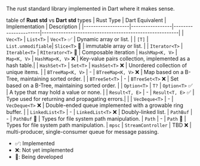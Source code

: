 The rust standard library implemented in Dart where it makes sense.

table of **Rust std** vs **Dart std** types
| Rust Type         | Dart Equivalent | Implementation | Description                                             |
|-------------------|-----------------|----------------------|---------------------------------------------------------|
| `Vec<T>`          | `List<T>`       | `Vec<T>` ✅                    | Dynamic array or list.                                  |
| `[T]`             | `List.unmodifiable`| `Slice<T>` 🚧                    | immutable array or list.                                  |
| `Iterator<T>`     | `Iterable<T>`   |  `RIterator<T>` 🚧                  | Composable iteration
| `HashMap<K, V>`   | `Map<K, V>`     | `HashMap<K, V>` ❌                    | Key-value pairs collection, implemented as a hash table.|
| `HashSet<T>`      | `Set<T>`        | `HashSet<T>` ❌                    | Unordered collection of unique items.                   |
| `BTreeMap<K, V>`  | - | `BTreeMap<K, V>` ❌ | Map based on a B-Tree, maintaining sorted order.        |
| `BTreeSet<T>`     | - | `BTreeSet<T>` ❌ | Set based on a B-Tree, maintaining sorted order.        |
| `Option<T>`       | `T?`            | `Option<T>` ✅                    | A type that may hold a value or none.                   |
| `Result<T, E>`    |  - | `Result<T, E>` ✅ | Type used for returning and propagating errors.|                         |
| `VecDeque<T>`     | - | `VecDeque<T>` ❌ | Double-ended queue implemented with a growable ring buffer. |
| `LinkedList<T>`   | - | `LinkedList<T>` ❌ | Doubly-linked list.
| `PathBuf`         | - | `PathBuf` 🚧 | Types for file system path manipulation.
| `Path`            | - | `Path` 🚧 | Types for file system path manipulation.
| `mpsc`            | `StreamController` | TBD ❌ | multi-producer, single-consumer queue for message passing.

- ✅: Implemented
- ❌: Not yet implemented
- 🚧: Being developed
